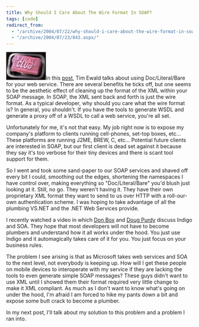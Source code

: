 ```yaml
---
title: Why Should I Care About The Wire Format In SOAP?
tags: [code]
redirect_from:
  - "/archive/2004/07/22/why-should-i-care-about-the-wire-format-in-soap.aspx/"
  - "/archive/2004/07/23/843.aspx/"
---
```


![Soap](/images/soap.jpg)In this
[post](http://pluralsight.com/blogs/tewald/archive/2004/06/29/460.aspx),
Tim Ewald talks about using Doc/Literal/Bare for your web service. There
are several benefits he ticks off, but one seems to be the aesthetic
effect of cleaning up the format of the XML within your SOAP message. In
SOAP, the XML sent back and forth is just the wire format. As a typical
developer, why should you care what the wire format is? In general, you
shouldn't. If you have the tools to generate WSDL and generate a proxy
off of a WSDL to call a web service, you're all set.

Unfortunately for me, it's not that easy. My job right now is to expose
my company's platform to clients running cell-phones, set-top boxes,
etc... These platforms are running J2ME, BREW, C, etc... Potential
future clients are interested in SOAP, but our first client is dead set
against it because they say it's too verbose for their tiny devices and
there is scant tool support for them.

So I went and took some sand-paper to our SOAP services and shaved off
every bit I could, smoothing out the edges, shortening the namespaces I
have control over, making everything so "Doc/Literal/Bare" you'd blush
just looking at it. Still, no go. They weren't having it. They have
their own proprietary XML format they want to send to us over HTTP with
a roll-our-own authentication scheme. I was hoping to take advantage of
all the plumbing VS.NET and the .NET Web Services provide.

I recently watched a video in which [Don Box](http://www.gotdotnet.com/team/dbox/) and [Doug Purdy](http://www.douglasp.com/default.aspx) discuss Indigo and SOA.
They hope that most developers will not have to become plumbers and
understand how it all works under the hood. You just use Indigo and it
automagically takes care of it for you. You just focus on your business
rules.

The problem I see arising is that as Microsoft takes web services and
SOA to the next level, not everybody is keeping up. How will I get these
people on mobile devices to interoperate with my service if they are
lacking the tools to even generate simple SOAP messages? These guys
didn't want to use XML until I showed them their format required very
little change to make it XML compliant. As much as I don't want to know
what's going on under the hood, I'm afraid I am forced to hike my pants
down a bit and expose some butt crack to become a plumber.

In my next post, I'll talk about my solution to this problem and a
problem I ran into.
